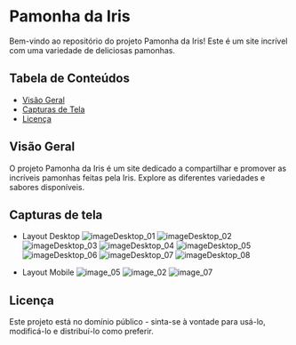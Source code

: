 # Pamonha da Iris

Bem-vindo ao repositório do projeto Pamonha da Iris! Este é um site incrível com uma variedade de deliciosas pamonhas.

## Tabela de Conteúdos

- [Visão Geral](#visão-geral)
- [Capturas de Tela](#capturas-de-tela)
- [Licença](#licença)

## Visão Geral

O projeto Pamonha da Iris é um site dedicado a compartilhar e promover as incríveis pamonhas feitas pela Iris. Explore as diferentes variedades e sabores disponíveis.


## Capturas de tela
- Layout Desktop
  ![imageDesktop_01](https://github.com/duodevssp/pamonha-da-iris/assets/153000935/498dda82-8f78-4120-8d2f-38de38331551)
  ![imageDesktop_02](https://github.com/duodevssp/pamonha-da-iris/assets/153000935/750cd4db-18f3-4afe-a759-93c447ccaaa5)
  ![imageDesktop_03](https://github.com/duodevssp/pamonha-da-iris/assets/153000935/b8bbc86e-69d9-44db-8ac5-a98caa15f221)
  ![imageDesktop_04](https://github.com/duodevssp/pamonha-da-iris/assets/153000935/72b169c6-4bf4-4aad-90cc-f49e0521de46)
  ![imageDesktop_05](https://github.com/duodevssp/pamonha-da-iris/assets/153000935/b69af934-f432-4983-9839-5f03777389f6)
  ![imageDesktop_06](https://github.com/duodevssp/pamonha-da-iris/assets/153000935/7b1ecdb4-f122-4dd4-9dfd-5cae6d00c5e1)
  ![imageDesktop_07](https://github.com/duodevssp/pamonha-da-iris/assets/153000935/87910cbd-55d9-4ab1-9623-3e6507426d4b)
  ![imageDesktop_08](https://github.com/duodevssp/pamonha-da-iris/assets/153000935/c4ba7091-b23f-4687-a90c-0b6e6176d8d7)





- Layout Mobile
  ![image_05](https://github.com/duodevssp/pamonha-da-iris/assets/153000935/1cb7845c-c848-45bb-9b44-084e4b6ac0bf)
  ![image_02](https://github.com/duodevssp/pamonha-da-iris/assets/153000935/98d9b433-ddf4-4a78-93c2-5a9f423e52fc)
  ![image_07](https://github.com/duodevssp/pamonha-da-iris/assets/153000935/8800c549-70b0-465c-8e72-e47418c6c3c6)



## Licença

Este projeto está no domínio público - sinta-se à vontade para usá-lo, modificá-lo e distribuí-lo como preferir.
